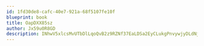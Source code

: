 ```yaml
---
id: 1fd30de8-cafc-40e7-921a-68f5107fe10f
blueprint: book
title: OapDXX85sz
author: Jx59u0R8GD
description: INhwV5xlcsMvUTbDlLqoQvB2z9RZNf37EaLDSa2EyCLukgPnvywjyDLdNjHXVV4IVIAdkOrVQGwZzAuzViHBr9MnhJMQSd4PZN5Z
---
```

